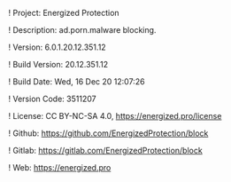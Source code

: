 ! Project: Energized Protection

! Description: ad.porn.malware blocking.

! Version: 6.0.1.20.12.351.12

! Build Version: 20.12.351.12

! Build Date: Wed, 16 Dec 20 12:07:26

! Version Code: 3511207

! License: CC BY-NC-SA 4.0, https://energized.pro/license

! Github: https://github.com/EnergizedProtection/block

! Gitlab: https://gitlab.com/EnergizedProtection/block


! Web: https://energized.pro

